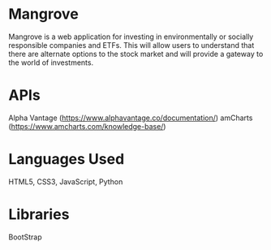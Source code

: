 # Mangrove
Mangrove is a web application for investing in environmentally or socially responsible companies and ETFs. This will allow users to understand that there are alternate options to the stock market and will provide a gateway to the world of investments.

# APIs
Alpha Vantage (https://www.alphavantage.co/documentation/)
amCharts (https://www.amcharts.com/knowledge-base/)

# Languages Used
HTML5, CSS3, JavaScript, Python

# Libraries
BootStrap
